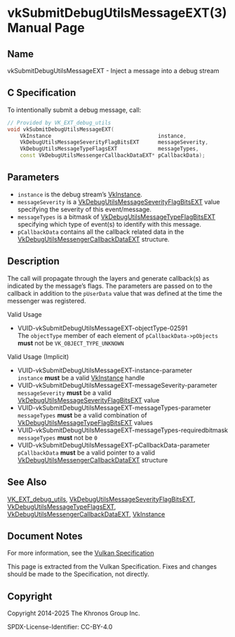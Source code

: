 # vkSubmitDebugUtilsMessageEXT(3) Manual Page

## Name

vkSubmitDebugUtilsMessageEXT - Inject a message into a debug stream



## [](#_c_specification)C Specification

To intentionally submit a debug message, call:

```c++
// Provided by VK_EXT_debug_utils
void vkSubmitDebugUtilsMessageEXT(
    VkInstance                                  instance,
    VkDebugUtilsMessageSeverityFlagBitsEXT      messageSeverity,
    VkDebugUtilsMessageTypeFlagsEXT             messageTypes,
    const VkDebugUtilsMessengerCallbackDataEXT* pCallbackData);
```

## [](#_parameters)Parameters

- `instance` is the debug stream’s [VkInstance](https://registry.khronos.org/vulkan/specs/latest/man/html/VkInstance.html).
- `messageSeverity` is a [VkDebugUtilsMessageSeverityFlagBitsEXT](https://registry.khronos.org/vulkan/specs/latest/man/html/VkDebugUtilsMessageSeverityFlagBitsEXT.html) value specifying the severity of this event/message.
- `messageTypes` is a bitmask of [VkDebugUtilsMessageTypeFlagBitsEXT](https://registry.khronos.org/vulkan/specs/latest/man/html/VkDebugUtilsMessageTypeFlagBitsEXT.html) specifying which type of event(s) to identify with this message.
- `pCallbackData` contains all the callback related data in the [VkDebugUtilsMessengerCallbackDataEXT](https://registry.khronos.org/vulkan/specs/latest/man/html/VkDebugUtilsMessengerCallbackDataEXT.html) structure.

## [](#_description)Description

The call will propagate through the layers and generate callback(s) as indicated by the message’s flags. The parameters are passed on to the callback in addition to the `pUserData` value that was defined at the time the messenger was registered.

Valid Usage

- [](#VUID-vkSubmitDebugUtilsMessageEXT-objectType-02591)VUID-vkSubmitDebugUtilsMessageEXT-objectType-02591  
  The `objectType` member of each element of `pCallbackData->pObjects` **must** not be `VK_OBJECT_TYPE_UNKNOWN`

Valid Usage (Implicit)

- [](#VUID-vkSubmitDebugUtilsMessageEXT-instance-parameter)VUID-vkSubmitDebugUtilsMessageEXT-instance-parameter  
  `instance` **must** be a valid [VkInstance](https://registry.khronos.org/vulkan/specs/latest/man/html/VkInstance.html) handle
- [](#VUID-vkSubmitDebugUtilsMessageEXT-messageSeverity-parameter)VUID-vkSubmitDebugUtilsMessageEXT-messageSeverity-parameter  
  `messageSeverity` **must** be a valid [VkDebugUtilsMessageSeverityFlagBitsEXT](https://registry.khronos.org/vulkan/specs/latest/man/html/VkDebugUtilsMessageSeverityFlagBitsEXT.html) value
- [](#VUID-vkSubmitDebugUtilsMessageEXT-messageTypes-parameter)VUID-vkSubmitDebugUtilsMessageEXT-messageTypes-parameter  
  `messageTypes` **must** be a valid combination of [VkDebugUtilsMessageTypeFlagBitsEXT](https://registry.khronos.org/vulkan/specs/latest/man/html/VkDebugUtilsMessageTypeFlagBitsEXT.html) values
- [](#VUID-vkSubmitDebugUtilsMessageEXT-messageTypes-requiredbitmask)VUID-vkSubmitDebugUtilsMessageEXT-messageTypes-requiredbitmask  
  `messageTypes` **must** not be `0`
- [](#VUID-vkSubmitDebugUtilsMessageEXT-pCallbackData-parameter)VUID-vkSubmitDebugUtilsMessageEXT-pCallbackData-parameter  
  `pCallbackData` **must** be a valid pointer to a valid [VkDebugUtilsMessengerCallbackDataEXT](https://registry.khronos.org/vulkan/specs/latest/man/html/VkDebugUtilsMessengerCallbackDataEXT.html) structure

## [](#_see_also)See Also

[VK\_EXT\_debug\_utils](https://registry.khronos.org/vulkan/specs/latest/man/html/VK_EXT_debug_utils.html), [VkDebugUtilsMessageSeverityFlagBitsEXT](https://registry.khronos.org/vulkan/specs/latest/man/html/VkDebugUtilsMessageSeverityFlagBitsEXT.html), [VkDebugUtilsMessageTypeFlagsEXT](https://registry.khronos.org/vulkan/specs/latest/man/html/VkDebugUtilsMessageTypeFlagsEXT.html), [VkDebugUtilsMessengerCallbackDataEXT](https://registry.khronos.org/vulkan/specs/latest/man/html/VkDebugUtilsMessengerCallbackDataEXT.html), [VkInstance](https://registry.khronos.org/vulkan/specs/latest/man/html/VkInstance.html)

## [](#_document_notes)Document Notes

For more information, see the [Vulkan Specification](https://registry.khronos.org/vulkan/specs/latest/html/vkspec.html#vkSubmitDebugUtilsMessageEXT)

This page is extracted from the Vulkan Specification. Fixes and changes should be made to the Specification, not directly.

## [](#_copyright)Copyright

Copyright 2014-2025 The Khronos Group Inc.

SPDX-License-Identifier: CC-BY-4.0